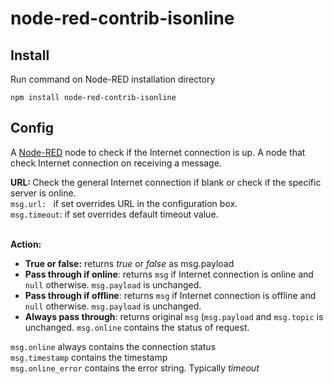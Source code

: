 node-red-contrib-isonline
========================

Install
-------
Run command on Node-RED installation directory

	npm install node-red-contrib-isonline
	
Config
-------

A <a href="http://nodered.org" target="_new">Node-RED</a> node to check if the Internet connection is up. A node that check Internet connection on receiving a message.</p>
  
 <b>URL: </b> Check the general Internet connection if blank or check if the specific server is online.<br>
   <code>msg.url: </code> if set overrides URL in the configuration box.<br>
    <code>msg.timeout</code>: if set overrides default timeout value.</p><br>
 <b>Action:</b>
   <ul>
       <li><b>True or false:</b> returns <i>true</i> or <i>false</i> as <cod>msg.payload</code></li>
       <li><b>Pass through if online</b>: returns <code>msg</code> if Internet connection is online and
              <code>null</code> otherwise. <code>msg.payload</code> is unchanged.</li>
       <li><b>Pass through if offline</b>: returns <code>msg</code> if Internet connection is offline and
              <code>null</code> otherwise. <code>msg.payload</code> is unchanged.</li>
       <li><b>Always pass through</b>: returns original <code>msg</code> (<code>msg.payload</code> and 
              <code>msg.topic</code> is unchanged. <code>msg.online</code> contains the status of request.
    </ul>
   
    
<p><code>msg.online</code> always contains the connection status<br>
<code>msg.timestamp</code> contains the timestamp<br>
<code>msg.online_error</code> contains the error string. Typically <i>timeout</i></p>
